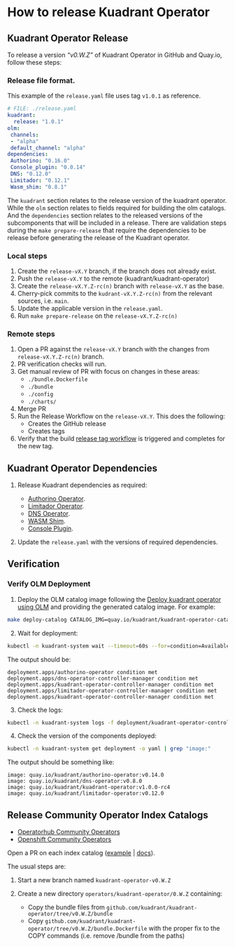 # How to release Kuadrant Operator

## Kuadrant Operator Release

To release a version _“v0.W.Z”_ of Kuadrant Operator in GitHub and Quay.io, follow these steps:

### Release file format.
This example of the `release.yaml` file uses tag `v1.0.1` as reference.

```yaml
# FILE: ./release.yaml
kuadrant:
  release: "1.0.1"
olm:
 channels:
 - "alpha"
 default_channel: "alpha"
dependencies:
 Authorino: "0.16.0"
 Console_plugin: "0.0.14"
 DNS: "0.12.0"
 Limitador: "0.12.1"
 Wasm_shim: "0.8.1"
```
The `kuadrant` section relates to the release version of the kuadrant operator.
While the `olm` section relates to fields required for building the olm catalogs.
And the `dependencies` section relates to the released versions of the subcomponents that will be included in a release.
There are validation steps during the `make prepare-release` that require the dependencies to be release before generating the release of the Kuadrant operator.


### Local steps

1. Create the `release-vX.Y` branch, if the branch does not already exist. 
2. Push the `release-vX.Y` to the remote (kuadrant/kuadrant-operator)
3. Create the `release-vX.Y.Z-rc(n)` branch with `release-vX.Y` as the base.
4. Cherry-pick commits to the `kudrant-vX.Y.Z-rc(n)` from the relevant sources, i.e. `main`.
5. Update the applicable version in the `release.yaml`.
6. Run `make prepare-release` on the `release-vX.Y.Z-rc(n)` 


### Remote steps

1. Open a PR against the `release-vX.Y` branch with the changes from `release-vX.Y.Z-rc(n)` branch. 
2. PR verification checks will run.
3. Get manual review of PR with focus on changes in these areas:
   * `./bundle.Dockerfile`
   * `./bundle`
   * `./config`
   * `./charts/`
4. Merge PR
5. Run the Release Workflow on the `release-vX.Y`. This does the following:
   * Creates the GitHub release
   * Creates tags
6. Verify that the build [release tag workflow](https://github.com/Kuadrant/kuadrant-operator/actions/workflows/build-images-for-tag-release.yaml) is triggered and completes for the new tag.

## Kuadrant Operator Dependencies

1. Release Kuadrant dependencies as required:
   * [Authorino Operator](https://github.com/Kuadrant/authorino-operator/blob/main/RELEASE.md).
   * [Limitador Operator](https://github.com/Kuadrant/limitador-operator/blob/main/RELEASE.md).
   * [DNS Operator](https://github.com/Kuadrant/dns-operator/blob/main/docs/RELEASE.md).
   * [WASM Shim](https://github.com/Kuadrant/wasm-shim/).
   * [Console Plugin](https://github.com/Kuadrant/kuadrant-console-plugin).

2. Update the `release.yaml` with the versions of required dependencies.



## Verification 
### Verify OLM Deployment

1. Deploy the OLM catalog image following the [Deploy kuadrant operator using OLM](/doc/development.md#deploy-kuadrant-operator-using-olm) and providing the generated catalog image. For example:
```sh
make deploy-catalog CATALOG_IMG=quay.io/kuadrant/kuadrant-operator-catalog:v1.0.0-rc4
```

2. Wait for deployment:
```sh
kubectl -n kuadrant-system wait --timeout=60s --for=condition=Available deployments --all
```

The output should be:

```
deployment.apps/authorino-operator condition met
deployment.apps/dns-operator-controller-manager condition met
deployment.apps/kuadrant-operator-controller-manager condition met
deployment.apps/limitador-operator-controller-manager condition met
deployment.apps/kuadrant-operator-controller-manager condition met
```

3. Check the logs:
```sh
kubectl -n kuadrant-system logs -f deployment/kuadrant-operator-controller-manager
```

4. Check the version of the components deployed:
```sh
kubectl -n kuadrant-system get deployment -o yaml | grep "image:"
```
The output should be something like:

```
image: quay.io/kuadrant/authorino-operator:v0.14.0
image: quay.io/kuadrant/dns-operator:v0.8.0
image: quay.io/kuadrant/kuadrant-operator:v1.0.0-rc4
image: quay.io/kuadrant/limitador-operator:v0.12.0
```

## Release Community Operator Index Catalogs

- [Operatorhub Community Operators](https://github.com/k8s-operatorhub/community-operators)
- [Openshift Community Operators](http://github.com/redhat-openshift-ecosystem/community-operators-prod)

Open a PR on each index catalog ([example](https://github.com/redhat-openshift-ecosystem/community-operators-prod/pull/1595) |
[docs](https://redhat-openshift-ecosystem.github.io/community-operators-prod/operator-release-process/)).

The usual steps are:

1. Start a new branch named `kuadrant-operator-v0.W.Z`

2. Create a new directory `operators/kuadrant-operator/0.W.Z` containing:

    * Copy the bundle files from `github.com/kuadrant/kuadrant-operator/tree/v0.W.Z/bundle`
    * Copy `github.com/kuadrant/kuadrant-operator/tree/v0.W.Z/bundle.Dockerfile` with the proper fix to the COPY commands
      (i.e. remove /bundle from the paths)

